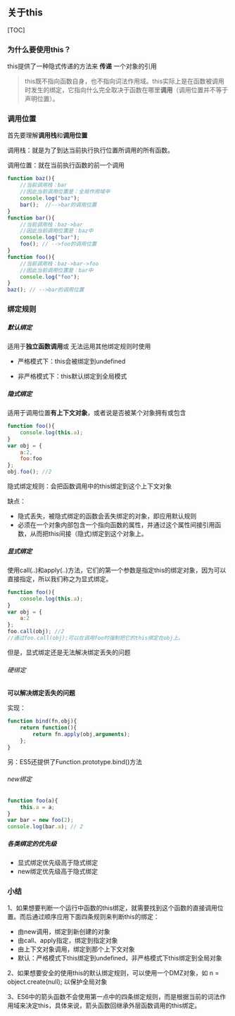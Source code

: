 ## 关于this

[TOC]



### 为什么要使用this？

this提供了一种隐式传递的方法来 **传递** 一个对象的引用

>  this既不指向函数自身，也不指向词法作用域。this实际上是在函数被调用时发生的绑定，它指向什么完全取决于函数在哪里**调用**（调用位置并不等于声明位置）。

### 调用位置

首先要理解**调用栈**和**调用位置**

调用栈：就是为了到达当前执行执行位置所调用的所有函数。

调用位置：就在当前执行函数的前一个调用

```js
function baz(){
    //当前调用栈：bar
    //因此当前调用位置是：全局作用域中
    console.log("baz");
    bar();	//-->bar的调用位置
}
function bar(){
    //当前调用栈：baz->bar
    //因此当前调用位置是：baz中
    console.log("bar");
    foo(); // -->foo的调用位置
}
function foo(){
    //当前调用栈：baz->bar->foo
    //因此当前调用位置是：bar中
    console.log("foo");
}
baz(); // -->bar的调用位置
```

### 绑定规则

##### 默认绑定

适用于**独立函数调用**或 无法运用其他绑定规则时使用

- 严格模式下：this会被绑定到undefined

- 非严格模式下：this默认绑定到全局模式

##### 隐式绑定

适用于调用位置**有上下文对象**，或者说是否被某个对象拥有或包含

```js
function foo(){
    console.log(this.a);
}
var obj = {
    a:2,
    foo:foo
};
obj.foo(); //2
```

隐式绑定规则：会把函数调用中的this绑定到这个上下文对象

缺点：

- 隐式丢失，被隐式绑定的函数会丢失绑定的对象，即应用默认规则
- 必须在一个对象内部包含一个指向函数的属性，并通过这个属性间接引用函数，从而把this间接（隐式)绑定到这个对象上。

##### 显式绑定

使用call(..)和apply(..)方法，它们的第一个参数是指定this的绑定对象，因为可以直接指定，所以我们称之为显式绑定。

```js
function foo(){
    console.log(this.a);
}
var obj = {
    a:2
};
foo.call(obj); //2
//通过foo.call(obj);可以在调用foo时强制把它的this绑定在obj上。
```

但是，显式绑定还是无法解决绑定丢失的问题

###### 硬绑定

**可以解决绑定丢失的问题**

实现：

```js
function bind(fn,obj){
    return function(){
        return fn.apply(obj,arguments);
    };
}
```

另：ES5还提供了Function.prototype.bind()方法

###### new绑定

```js
function foo(a){
    this.a = a;
}
var bar = new foo(2);
console.log(bar.a); // 2
```

##### 各类绑定的优先级

- 显式绑定优先级高于隐式绑定
- new绑定优先级高于隐式绑定

### 小结

​	1、如果想要判断一个运行中函数的this绑定，就需要找到这个函数的直接调用位置。而后通过顺序应用下面四条规则来判断this的绑定：

- 由new调用，绑定到新创建的对象
- 由call、apply指定，绑定到指定对象
- 由上下文对象调用，绑定到那个上下文对象
- 默认：严格模式下this绑定到undefined，非严格模式下this绑定到全局对象

2、如果想要安全的使用this的默认绑定规则，可以使用一个DMZ对象，如  n = object.create(null);  以保护全局对象

3、ES6中的箭头函数不会使用第一点中的四条绑定规则，而是根据当前的词法作用域来决定this，具体来说，箭头函数回继承外层函数调用的this绑定。


